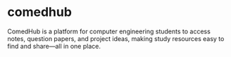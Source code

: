 # comedhub
ComedHub is a platform for computer engineering students to access notes, question papers, and project ideas, making study resources easy to find and share—all in one place.
